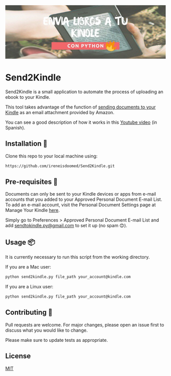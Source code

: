 <img src=https://github.com/ireneisdoomed/Send2Kindle/blob/master/images/thumbnail.jpg alt="200" width="850"/>

# Send2Kindle

Send2Kindle is a small application to automate the process of uploading an ebook to your Kindle.

This tool takes advantage of the function of [sending documents to your Kindle](https://www.amazon.com/-/es/gp/sendtokindle/email) as an email attachment provided by Amazon.

You can see a good description of how it works in this [Youtube video](https://www.youtube.com/watch?v=bkfoBYNJjIw) (in Spanish).

## Installation 🔧
Clone this repo to your local machine using:

```bash
https://github.com/ireneisdoomed/Send2Kindle.git
```

## Pre-requisites 📐
Documents can only be sent to your Kindle devices or apps from e-mail accounts that you added to your Approved Personal Document E-mail List. 
To add an e-mail account, visit the Personal Document Settings page at Manage Your Kindle [here](https://www.amazon.es/mn/dcw/myx.html/ref=kinw_myk_redirect#/home/settings/payment).

Simply go to Preferences > Approved Personal Document E-mail List and add sendtokindle.py@gmail.com to set it up (no spam 😊).


## Usage 📦
It is currently necessary to run this script from the working directory.

If you are a Mac user:

```bash
python send2kindle.py file_path your_account@kindle.com
```

If you are a Linux user:

```bash
python send2kindle.py file_path your_account@kindle.com
```

## Contributing 👯
Pull requests are welcome. For major changes, please open an issue first to discuss what you would like to change.

Please make sure to update tests as appropriate.

## License
[MIT](https://choosealicense.com/licenses/mit/)